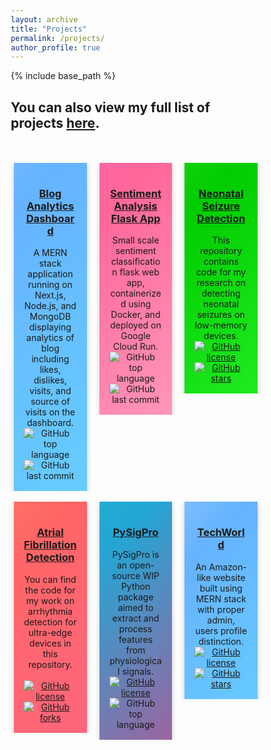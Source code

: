 ```yaml
---
layout: archive
title: "Projects"
permalink: /projects/
author_profile: true
---
```


{% include base_path %}

<meta name="viewport" content="width=device-width, initial-scale=1">
<style>
* {
  box-sizing: border-box;
  }
.column {
  float: left;
  width: 33%;
  padding: 0 10px;
}
.row {margin: 0 -5px;}
.row:after {
  content: "";
  display: table;
  clear: both;
}
@media screen and (max-width: 600px) {
  .column {
    width: 100%;
    display: block;
    margin-bottom: 20px;
  }
}
.card {
  box-shadow: 0 4px 8px 0 rgba(0, 0, 0, 0.2);
  padding: 16px;
  text-align: center;
  /* background-color: #f1f1f1; */
}
.blog-analytics-dashboard{
  box-shadow: 0 4px 8px 0 rgba(0, 0, 0, 0.2);
  padding: 16px;
  text-align: center;
  /* background-image: url('/images/techworld.png'); */
  /* position: relative; */
  background-repeat: no-repeat;
  background-size: contain;
  background-position: center;
  background: linear-gradient(-45deg, #66ffff, #66d9ff, #66b3ff, #e6f2ff);
	background-size: 400% 400%;
  animation: gradient 5s ease infinite; 
}
.sent-analysis{
  box-shadow: 0 4px 8px 0 rgba(0, 0, 0, 0.2);
  padding: 16px;
  text-align: center;
  background-repeat: no-repeat;
  background-size: contain;
  background-position: center;
  background: linear-gradient(-45deg, #ff4500, #ffb3cc, #ff6699, #ff66ff);
  background-size: 400% 400%;
  animation: gradient 5s ease infinite;
}
.neonatal{
  box-shadow: 0 4px 8px 0 rgba(0, 0, 0, 0.2);
  padding: 16px;
  text-align: center;
  /* background-image: url('/images/bradycardia.svg'); */
  /* position: relative; */
  background-repeat: no-repeat;
  background-size: contain;
  background-position: center;
  background: linear-gradient(-45deg, #ccffcc, #33ff33, #00cc00, #66ff33);
	background-size: 400% 400%;
  animation: gradient 5s ease infinite; 
}
.atrial{
  box-shadow: 0 4px 8px 0 rgba(0, 0, 0, 0.2);
  padding: 16px;
  text-align: center;
  /* background-image: url('/images/atrial.png'); */
  /* position: relative; */
  background-repeat: no-repeat;
  background-size: contain;
  background-position: center;
  background: linear-gradient(-45deg, #ffa366, #ff668c, #ff6666, #ffb366);
	background-size: 400% 400%;
	animation: gradient 10s ease infinite;
}
.pysigpro{
  box-shadow: 0 4px 8px 0 rgba(0, 0, 0, 0.2);
  padding: 16px;
  text-align: center;
  /* background-image: url('/images/pysigpro.png'); */
  /* position: relative; */
  background-repeat: no-repeat;
  background-size: contain;
  background-position: center; 
  background: linear-gradient(-45deg, #ee7752, #e73c7e, #23a6d5, #23d5ab);
	background-size: 400% 400%;
	animation: gradient 5s ease infinite;
}
.techworld{
  box-shadow: 0 4px 8px 0 rgba(0, 0, 0, 0.2);
  padding: 16px;
  text-align: center;
  /* background-image: url('/images/techworld.png'); */
  /* position: relative; */
  background-repeat: no-repeat;
  background-size: contain;
  background-position: center;
  background: linear-gradient(-45deg, #66ffff, #66d9ff, #66b3ff, #e6f2ff);
	background-size: 400% 400%;
  animation: gradient 5s ease infinite; 
}
.flightdelay{
  box-shadow: 0 4px 8px 0 rgba(0, 0, 0, 0.2);
  padding: 16px;
  text-align: center;
  /* background-image: url('/images/flightdelay.png'); */
  /* position: relative; */
  background-repeat: no-repeat;
  background-size: contain;
  background-position: center; 
  background: linear-gradient(-45deg, #f2f3f2, #cccdcb, #a6a8a4, #c0c1be);
	background-size: 400% 400%;
  animation: gradient 5s ease infinite; 
}
@keyframes gradient {
	0% {
		background-position: 0% 50%;
	}
	50% {
		background-position: 100% 50%;
	}
	100% {
		background-position: 0% 50%;
	}
}
</style>

<h2>You can also view my full list of projects <a href="https://github.com/vishaln15" target="_blank">here</a>.</h2>
<br><br>

<div class="row">
<div class="column">
    <div class="blog-analytics-dashboard">
      <h3><u>Blog Analytics Dashboard</u></h3>
      A MERN stack application running on Next.js, Node.js, and MongoDB displaying analytics of blog including likes, dislikes, visits, and source of visits on the dashboard.
      <img alt="GitHub top language" src="https://img.shields.io/github/languages/top/vishaln15/BlogAnalyticsDashboard"></a>
      <img alt="GitHub last commit" src="https://img.shields.io/github/last-commit/vishaln15/BlogAnalyticsDashboard">
      <a href="https://github.com/vishaln15/BlogAnalyticsDashboard" style="text-decoration: none"><i class="fab fa-github fa-spin"></i></a>
    </div>
  </div>

  <div class="column">
    <div class="sent-analysis">
      <h3><u>Sentiment Analysis Flask App</u></h3>
      Small scale sentiment classification flask web app, containerized using Docker, and deployed on Google Cloud Run.
      <img alt="GitHub top language" src="https://img.shields.io/github/languages/top/vishaln15/pysigpro"></a>
      <img alt="GitHub last commit" src="https://img.shields.io/github/last-commit/vishaln15/sentiment-analysis">
      <a href="https://github.com/vishaln15/sentiment-analysis" style="text-decoration: none"><i class="fab fa-github fa-spin"></i></a>
    </div>
  </div>

  <div class="column">
    <div class="neonatal">
      <h3><u>Neonatal Seizure Detection</u></h3>
      This repository contains code for my <a href="https://vishaln15.github.io/publication/2021-NeonatalSeizureDetection-2" style="text-decoration: none">research</a> on detecting neonatal seizures on low-memory devices. <br>
      <a href="https://github.com/vishaln15/NeonatalSeizureDetection/blob/main/LICENSE"><img alt="GitHub license" src="https://img.shields.io/github/license/vishaln15/NeonatalSeizureDetection"></a>
      <a href="https://github.com/vishaln15/NeonatalSeizureDetection/stargazers"><img alt="GitHub stars" src="https://img.shields.io/github/stars/vishaln15/NeonatalSeizureDetection?style=plastic"></a>
      <a href="https://github.com/vishaln15/NeonatalSeizureDetection" style="text-decoration: none"><i class="fab fa-github fa-spin"></i></a>
    </div>
  </div>
</div>

  <br>

<div class="row">
  <div class="column">
    <div class="atrial">
      <h3><u>Atrial Fibrillation Detection</u></h3>
      You can find the code for my <a href="https://vishaln15.github.io/publication/2021-OptimizedArrhythmiaDetection-1" style="text-decoration: none">work</a> on arrhythmia detection for ultra-edge devices in this repository. <br><br>
      <a href="https://github.com/vishaln15/OptimizedArrhythmiaDetection/blob/main/LICENSE"><img alt="GitHub license" src="https://img.shields.io/github/license/vishaln15/OptimizedArrhythmiaDetection"></a>
      <a href="https://github.com/vishaln15/OptimizedArrhythmiaDetection/network"><img alt="GitHub forks" src="https://img.shields.io/github/forks/vishaln15/OptimizedArrhythmiaDetection"></a>
      <a href="https://github.com/vishaln15/NeonatalSeizureDetection" style="text-decoration: none"><i class="fab fa-github fa-spin"></i></a>
    </div>
  </div>
  <div class="column">
    <div class="pysigpro">
      <h3><u>PySigPro</u></h3>
      PySigPro is an open-source WIP Python package aimed to extract and process features from physiological signals.<br>
      <a href="https://github.com/vishaln15/pysigpro/blob/main/LICENSE"><img alt="GitHub license" src="https://img.shields.io/github/license/vishaln15/pysigpro"></a>
      <img alt="GitHub top language" src="https://img.shields.io/github/languages/top/vishaln15/pysigpro">
      <a href="https://github.com/vishaln15/pysigpro" style="text-decoration: none"><i class="fab fa-github fa-spin"></i></a>
    </div>
  </div>
  <div class="column">
    <div class="techworld">
      <h3><u>TechWorld</u></h3>
      An Amazon-like website built using MERN stack with proper admin, users profile distinction.
      <a href="https://github.com/vishaln15/techworld/blob/master/LICENSE"><img alt="GitHub license" src="https://img.shields.io/github/license/vishaln15/techworld"></a>
      <a href="https://github.com/vishaln15/techworld/stargazers"><img alt="GitHub stars" src="https://img.shields.io/github/stars/vishaln15/techworld"></a>
      <a href="https://github.com/vishaln15/techworld" style="text-decoration: none"><i class="fab fa-github fa-spin"></i></a>
    </div>
  </div>
</div>